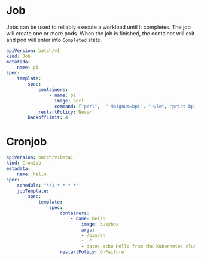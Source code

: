 
Job
=

Jobs can be used to reliably execute a workload until it completes. 
The job will create one or more pods. When the job is finished, the container
will exit and pod will enter into `Completed` state.

```yaml
apiVersion: batch/v1
kind: Job
metatada:
    name: pi
spec:
    template:
        spec:
            containers:
                - name: pi
                  image: perl
                  command: ["perl",  "-Mbignum=bpi", "-wle", "print bpi(2000)"]
            restartPolicy: Never
        backoffLimit: 4
```  

Cronjob
=

```yaml
apiVersion: batch/v1beta1
kind: CronJob
metadata:
    name: hello
spec:
    schedule: "*/1 * * * *"
    jobTemplate:
        spec:
            template:
                spec:
                    containers:
                        - name: hello
                            image: busybox
                            args:
                            - /bin/sh
                            - -c
                            - date; echo Hello from the Kubernetes cluster
                    restartPolicy: OnFailure
```